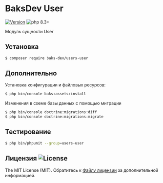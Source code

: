 # BaksDev User

[![Version](https://img.shields.io/badge/version-7.1.11-blue)](https://github.com/baks-dev/users-user/releases)
![php 8.3+](https://img.shields.io/badge/php-min%208.3-red.svg)

Модуль сущности User

## Установка

``` bash
$ composer require baks-dev/users-user
```

## Дополнительно

Установка конфигурации и файловых ресурсов:

``` bash
$ php bin/console baks:assets:install
```

Изменения в схеме базы данных с помощью миграции

``` bash
$ php bin/console doctrine:migrations:diff
$ php bin/console doctrine:migrations:migrate
```

## Тестирование

``` bash
$ php bin/phpunit --group=users-user
```

## Лицензия ![License](https://img.shields.io/badge/MIT-green)

The MIT License (MIT). Обратитесь к [Файлу лицензии](LICENSE.md) за дополнительной информацией.

